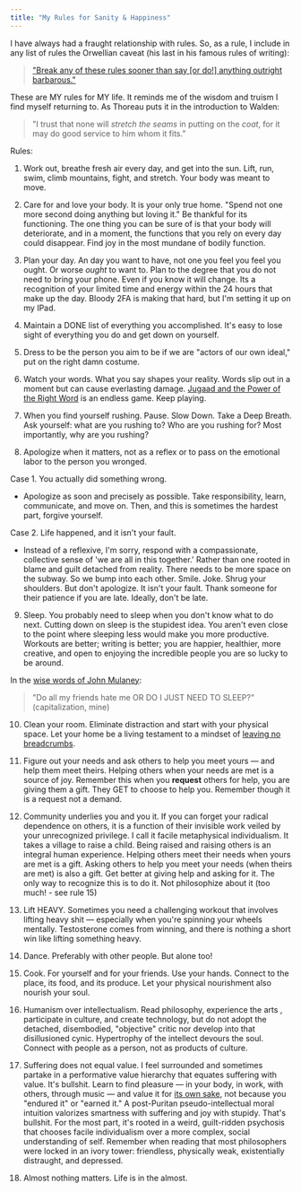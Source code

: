 ```yaml
---
title: "My Rules for Sanity & Happiness"
---
```

I have always had a fraught relationship with rules. So, as a rule, I include in any list of rules the   Orwellian caveat (his last in his famous rules of writing):

> ["Break any of these rules sooner than say \[or do!\] anything outright barbarous."](https://infusion.media/blog/george-orwells-six-rules-for-writing/)

These are MY rules for MY life. It reminds me of the wisdom and truism I find myself returning to. As Thoreau puts it in the introduction to Walden:

> "I trust that none will _stretch the seams_ in putting on the _coat_, for it may do good service to him whom it fits."

Rules:

1. Work out, breathe fresh air every day, and get into the sun. Lift, run, swim, climb mountains, fight, and stretch. Your body was meant to move. 

2. Care for and love your body. It is your only true home. "Spend not one more second doing anything but loving it." Be thankful for its functioning. The one thing you can be sure of is that your body will deteriorate, and in a moment, the functions that you rely on every day could disappear. Find joy in the most mundane of bodily function. 

3. Plan your day. An day you want to have, not one you feel you feel you ought. Or worse *ought* to want to. Plan to the degree that you do not need to bring your phone. Even if you know it will change. Its a recognition of your limited time and energy within the 24 hours that make up the day. Bloody 2FA is making that hard, but I'm setting it up on my IPad.

4. Maintain a DONE list of everything you accomplished. It's easy to lose sight of everything you do and get down on yourself.  

5. Dress to be the person you aim to be if we are "actors of our own ideal," put on the right damn costume. 
 
6. Watch your words. What you say shapes your reality. Words slip out in a moment but can cause everlasting damage. [Jugaad and the Power of the Right Word](digital-garden/Jugaad%20and%20the%20Power%20of%20the%20Right%20Word.md) is an endless game. Keep playing.

7. When you find yourself rushing. Pause. Slow Down. Take a Deep Breath. Ask yourself: what are you rushing to? Who are you rushing for? Most importantly, why are you rushing?

 8. Apologize when it matters, not as a reflex or to pass on the emotional labor to the person you wronged. 

 Case 1. You actually did something wrong. 
 - Apologize as soon and precisely as possible. Take responsibility, learn, communicate, and move on. Then, and this is sometimes the hardest part, forgive yourself. 
 
Case 2. Life happened, and it isn't your fault. 
- Instead of a reflexive, I'm sorry, respond with a compassionate, collective sense of 'we are all in this together.' Rather than one rooted in blame and guilt detached from reality. There needs to be more space on the subway. So we bump into each other. Smile. Joke. Shrug your shoulders. But don't apologize. It isn't your fault. Thank someone for their patience if you are late. Ideally, don't be late. 

9. Sleep. You probably need to sleep when you don't know what to do next. Cutting down on sleep is the stupidest idea. You aren't even close to the point where sleeping less would make you more productive. Workouts are better; writing is better; you are happier, healthier, more creative, and open to enjoying the incredible people you are so lucky to be around. 

In the [wise words of John Mulaney](https://www.youtube.com/watch?v=aiqKK4ysI7g):
> "Do all my friends hate me OR DO I JUST NEED TO SLEEP?" (capitalization, mine)

10. Clean your room. Eliminate distraction and start with your physical space.  Let your home be a living testament to a mindset of [leaving no breadcrumbs](https://www.youtube.com/shorts/4GJFVc6NDzQ).

11. Figure out your needs and ask others to help you meet yours — and help them meet theirs. Helping others when your needs are met is a source of joy. Remember this when you **request** others for help, you are giving them a gift. They GET to choose to help you. Remember though it is a request not a demand. 

12. Community underlies you and you it. If you can forget your radical dependence on others, it is a function of their invisible work veiled by your unrecognized privilege. I call it facile metaphysical individualism. It takes a village to raise a child. Being raised and raising others is an integral human experience. Helping others meet their needs when yours are met is a gift. Asking others to help you meet your needs (when theirs are met) is also a gift. Get better at giving help and asking for it. The only way to recognize this is to do it. Not philosophize about it (too much! - see rule 15)

13. Lift HEAVY. Sometimes you need a challenging workout that involves lifting heavy shit — especially when you're spinning your wheels mentally. Testosterone comes from winning, and there is nothing a short win like lifting something heavy. 

14. Dance. Preferably with other people. But alone too!

15. Cook. For yourself and for your friends. Use your hands. Connect to the place, its food, and its produce. Let your physical nourishment also nourish your soul. 

16. Humanism over intellectualism. Read philosophy, experience the arts , participate in culture, and create technology, but do not adopt the detached, disembodied, "objective" critic nor develop into that disillusioned cynic. Hypertrophy of the intellect devours the soul. Connect with people as a person, not as products of culture. 

17. Suffering does not equal value. I feel surrounded and sometimes partake in a performative value hierarchy that equates suffering with value. It's bullshit. Learn to find pleasure — in your body, in work, with others, through music — and value it for [its own sake](https://www.ribbonfarm.com/2017/08/03/body-pleasure/), not because you "endured it" or "earned it." A post-Puritan pseudo-intellectual moral intuition valorizes smartness with suffering and joy with stupidy. That's bullshit. For the most part, it's rooted in a weird, guilt-ridden psychosis that chooses facile individualism over a more complex, social understanding of self. Remember when reading that most philosophers were locked in an ivory tower: friendless, physically weak, existentially distraught, and depressed. 


18. Almost nothing matters. Life is in the almost.

